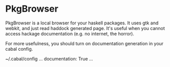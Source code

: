 PkgBrowser
==========

PkgBrowser is a local browser for your haskell packages. It uses gtk and
webkit, and just read haddock generated page. It's useful when you cannot access
hackage documentation (e.g. no internet, the horror).

For more usefulness, you should turn on documentation generation in your cabal config.

  ~/.cabal/config
  ...
  documentation: True
  ...


